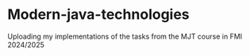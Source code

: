 # Modern-java-technologies
Uploading my implementations of the tasks from the MJT course in FMI  2024/2025
